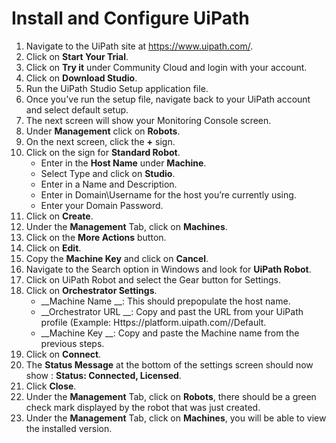 [title]: # (Install and Configure UiPath)
[tags]: # (uipath)
[priority]: # (2)
# Install and Configure UiPath

1. Navigate to the UiPath site at https://www.uipath.com/.
1. Click on __Start Your Trial__.
1. Click on __Try it__ under Community Cloud and login with your account.
1. Click on __Download Studio__.
1. Run the UiPath Studio Setup application file.
1. Once you've run the setup file, navigate back to your UiPath account and select default setup.
1. The next screen will show your Monitoring Console screen.
1. Under __Management__ click on __Robots__.
1. On the next screen, click the __+__ sign.
1. Click on the sign for __Standard Robot__.
   * Enter in the __Host Name__ under __Machine__.
   * Select Type and click on __Studio__.
   * Enter in a Name and Description.
   * Enter in Domain\Username for the host you’re currently using.
   * Enter your Domain Password.
1. Click on __Create__.
1. Under the __Management__ Tab, click on __Machines__.
1. Click on the __More Actions__ button.
1. Click on __Edit__.
1. Copy the __Machine Key__ and click on __Cancel__.
1. Navigate to the Search option in Windows and look for __UiPath Robot__.
1. Click on UiPath Robot and select the Gear button for Settings.
1. Click on __Orchestrator Settings__.
   * __Machine Name __: This should prepopulate the host name. 
   *  __Orchestrator URL __: Copy and past the URL from your UiPath profile (Example: Https://platform.uipath.com/<accountname>/Default.
   *  __Machine Key __: Copy and paste the Machine name from the previous steps.
1. Click on __Connect__.
1. The __Status Message__ at the bottom of the settings screen should now show : __Status: Connected, Licensed__.
1. Click __Close__.
1. Under the __Management__ Tab, click on __Robots__, there should be a green check mark displayed by the robot that was just created.
1. Under the __Management__ Tab, click on __Machines__, you will be able to view the installed version.
